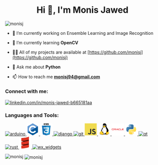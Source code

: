 <h1 align="center">Hi 👋, I'm Monis Jawed</h1>


<p align="left"> <img src="https://komarev.com/ghpvc/?username=monisj&label=Profile%20views&color=0e75b6&style=flat" alt="monisj" /> </p>

- 🔭 I’m currently working on Ensemble Learning and Image Recognition

- 🌱 I’m currently learning **OpenCV**

- 👨‍💻 All of my projects are available at [https://github.com/monisj](https://github.com/monisj)

- 💬 Ask me about **Python**

- 📫 How to reach me **monisj94@gmail.com**

<h3 align="left">Connect with me:</h3>
<p align="left">
<a href="https://linkedin.com/in/monis-jawed-b665181aa" target="blank"><img align="center" src="https://cdn.jsdelivr.net/npm/simple-icons@3.0.1/icons/linkedin.svg" alt="linkedin.com/in/monis-jawed-b665181aa" height="30" width="40" /></a>
</p>

<h3 align="left">Languages and Tools:</h3>
<p align="left"> <a href="https://www.arduino.cc/" target="_blank"> <img src="https://cdn.worldvectorlogo.com/logos/arduino-1.svg" alt="arduino" width="40" height="40"/> </a> <a href="https://www.cprogramming.com/" target="_blank"> <img src="https://raw.githubusercontent.com/devicons/devicon/master/icons/c/c-original.svg" alt="c" width="40" height="40"/> </a>  <a href="https://www.w3schools.com/css/" target="_blank"> <img src="https://raw.githubusercontent.com/devicons/devicon/master/icons/css3/css3-original-wordmark.svg" alt="css3" width="40" height="40"/> </a> <a href="https://www.djangoproject.com/" target="_blank"> <img src="https://www.svgrepo.com/show/353657/django-icon.svg" alt="django" width="40" height="40"/> </a> <a href="https://git-scm.com/" target="_blank"> <img src="https://www.vectorlogo.zone/logos/git-scm/git-scm-icon.svg" alt="git" width="40" height="40"/> </a> <a href="https://developer.mozilla.org/en-US/docs/Web/JavaScript" target="_blank"> <img src="https://raw.githubusercontent.com/devicons/devicon/master/icons/javascript/javascript-original.svg" alt="javascript" width="40" height="40"/> </a> <a href="https://www.linux.org/" target="_blank"> <img src="https://raw.githubusercontent.com/devicons/devicon/master/icons/linux/linux-original.svg" alt="linux" width="40" height="40"/> </a>  <a href="https://www.oracle.com/" target="_blank"> <img src="https://raw.githubusercontent.com/devicons/devicon/master/icons/oracle/oracle-original.svg" alt="oracle" width="40" height="40"/> </a> <a href="https://www.python.org" target="_blank"> <img src="https://raw.githubusercontent.com/devicons/devicon/master/icons/python/python-original.svg" alt="python" width="40" height="40"/> </a> <a href="https://www.qt.io/" target="_blank"> <img src="https://upload.wikimedia.org/wikipedia/commons/0/0b/Qt_logo_2016.svg" alt="qt" width="40" height="40"/> </a> <a href="https://www.rust-lang.org" target="_blank"> <img src="https://www.svgrepo.com/show/306688/rust.svg" alt="rust" width="40" height="40"/> </a> <a href="https://www.scala-lang.org" target="_blank"> <img src="https://raw.githubusercontent.com/devicons/devicon/master/icons/scala/scala-original.svg" alt="scala" width="40" height="40"/> </a>  <a href="https://www.wxwidgets.org/" target="_blank"> <img src="https://upload.wikimedia.org/wikipedia/commons/b/bb/WxWidgets.svg" alt="wx_widgets" width="40" height="40"/> </a> </p>

<p><img align="left" src="https://github-readme-stats.vercel.app/api/top-langs?username=monisj&show_icons=true&locale=en&layout=compact" alt="monisj" /></p>

<p>&nbsp;<img align="center" src="https://github-readme-stats.vercel.app/api?username=monisj&show_icons=true&locale=en" alt="monisj" /></p>
